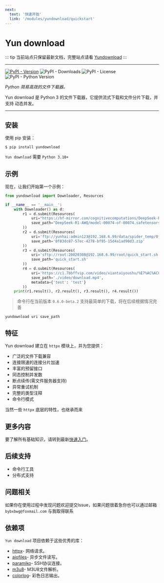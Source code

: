 ```yaml
---
next:
  text: '快速开始'
  link: '/modules/yundownload/quickstart'
---
```


# Yun download

::: tip
当前站点只保留最新文档，完整站点请看 [Yundownload](https://2214372851.github.io/yundownload/)
:::

------

[![PyPI - Version](https://img.shields.io/pypi/v/yundownload)](https://pypi.org/project/yundownload/)
![PyPI - Downloads](https://img.shields.io/pypi/dw/yundownload)
![PyPI - License](https://img.shields.io/pypi/l/yundownload)
![PyPI - Python Version](https://img.shields.io/pypi/pyversions/yundownload)

*Python 简易高效的文件下载器。*

Yun download 是 Python 3 的文件下载器，它提供流式下载和文件分片下载，并支持 动态并发。

------

## 安装

使用 pip 安装：

```
$ pip install yundownload
```

`Yun download` 需要 `Python 3.10+`

## 示例

现在，让我们开始第一个示例：

```python
from yundownload import Downloader, Resources

if __name__ == '__main__':
    with Downloader() as d:
        r1 = d.submit(Resources(
            uri="https://hf-mirror.com/cognitivecomputations/DeepSeek-R1-AWQ/resolve/main/model-00074-of-00074.safetensors?download=true",
            save_path="DeepSeek-R1-AWQ/model-00074-of-00074.safetensors"
        ))
        r2 = d.submit(Resources(
            uri='ftp://yunhai:admin123@192.168.6.99/data/spider_temp/0f03dc87-57ec-4278-bf95-15d4a1ad90d3.zip',
            save_path='0f03dc87-57ec-4278-bf95-15d4a1ad90d3.zip'
        ))
        r3 = d.submit(Resources(
            uri='sftp://root:20020308@192.168.6.99/root/quick_start.sh',
            save_path='quick_start.sh'
        ))
        r4 = d.submit(Resources(
            uri='https://c1.7bbffvip.com/video/xiantaiyoushu/%E7%AC%AC01%E9%9B%86/index.m3u8',
            save_path='./video/download.mp4',
            metadata={'test': 'test'}
        ))
    print(r1.result(), r2.result(), r3.result(), r4.result())
```

> 命令行在当前版本 `0.6.0-beta.2` 支持最简单的下载，将在后续根据情况完善

`yundownload uri save_path`

## 特征

Yun download 建立在 `httpx` 模块上，并为您提供：

- 广泛的文件下载兼容
- 连接限速的连接分片加速
- 丰富的预留接口
- 同态控制并发数
- 断点续传(需文件服务器支持)
- 异常重试机制
- 完整的类型注释
- 命令行模式

当然一些 `httpx` 底层的特性，也继承而来

## 更多内容

要了解所有基础知识，请转到最新[快速入门](quickstart.md)。

## 后续支持

- 命令行工具
- 分布式支持

## 问题相关

如果你在使用过程中发现问题欢迎提交Issue，如果问题很着急你也可以通过邮箱 `bybxbwg@foxmail.com` 与我取得联系

## 依赖项

`Yun download` 项目依赖于这些优秀的库：

- [httpx](https://github.com/projectdiscovery/httpx)- 网络请求。
- [aiofiles](https://github.com/Tinche/aiofiles)- 异步文件读写。
- [paramiko](https://github.com/paramiko/paramiko)- SSH协议连接。
- [m3u8](https://github.com/globocom/m3u8)- M3U8文件解析。
- [colorlog](https://github.com/borntyping/python-colorlog)- 彩色日志输出。